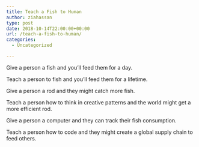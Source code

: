 ```yaml
---
title: Teach a Fish to Human
author: ziahassan
type: post
date: 2018-10-14T22:00:00+00:00
url: /teach-a-fish-to-human/
categories:
  - Uncategorized

---
```

Give a person a fish and you’ll feed them for a day. 

Teach a person to fish and you’ll feed them for a lifetime.

Give a person a rod and they might catch more fish.

Teach a person how to think in creative patterns and the world might get a more efficient rod. 

Give a person a computer and they can track their fish consumption. 

Teach a person how to code and they might create a global supply chain to feed others.
